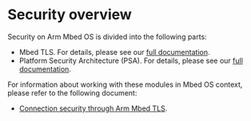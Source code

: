 # Security overview

Security on Arm Mbed OS is divided into the following parts:

- Mbed TLS. For details, please see our [full documentation](https://tls.mbed.org/).
- Platform Security Architecture (PSA). For details, please see our [full documentation](https://developer.arm.com/products/architecture/security-architectures/platform-security-architecture).

For information about working with these modules in Mbed OS context, please refer to the following document:

- [Connection security through Arm Mbed TLS](tls.html).
